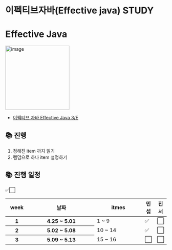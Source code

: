 # 이펙티브자바(Effective java) STUDY

# Effective Java

<img width="200" alt="image" src="https://image.yes24.com/goods/65551284/L">

- [이펙티브 자바 Effective Java 3/E](http://www.yes24.com/Product/Goods/65551284)

## 📚 진행

1. 정해진 item 까지 읽기
2. 램덤으로 하나 item 설명하기

## 📚 진행 일정

✅⬜
<table class="waffle" cellspacing="0" cellpadding="0">
    <thead>
    <tr>
        <th id="32334081C0" style="width:15%;" class="column-headers-background">week</th>
        <th id="32334081C2" style="width:50%;" class="column-headers-background">날짜</th>
        <th id="32334081C2" style="width:50%;" class="column-headers-background">itmes</th>
        <th id="32334081C3" style="width:20%;" class="column-headers-background">민섭</th>
        <th id="32334081C3" style="width:20%;" class="column-headers-background">진서</th>
    </tr>
    </thead>
    <tbody>
    <tr style="height: 20px">
        <th style="height: 20px;" class="row-headers-background">
            <div class="row-header-wrapper" style="line-height: 20px">1</div>
        </th>
        <th dir="ltr">4.25 ~ 5.01 </th>
        <td dir="ltr">1 ~ 9</td>
        <td dir="ltr">✅</td>
        <td dir="ltr">⬜</td>
    </tr>
    <tr style="height: 20px">
        <th id="32334081R1" style="height: 20px;" class="row-headers-background">
            <div class="row-header-wrapper" style="line-height: 20px">2</div>
        </th>
        <th dir="ltr">5.02 ~ 5.08</th>
        <td dir="ltr">10 ~ 14</td>
        <td dir="ltr">✅</td>
        <td dir="ltr">⬜</td>
    </tr>
    <tr style="height: 20px">
        <th id="32334081R1" style="height: 20px;" class="row-headers-background">
            <div class="row-header-wrapper" style="line-height: 20px">3</div>
        </th>
        <th dir="ltr">5.09 ~ 5.13</th>
        <td dir="ltr">15 ~ 16</td>
        <td dir="ltr">⬜</td>
        <td dir="ltr">⬜</td>
    </tr>



</table>

